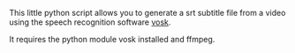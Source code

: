 This little python script allows you to generate a srt subtitle file from a video using the speech recognition software [vosk](https://alphacephei.com/vosk/).

It requires the python module vosk installed and ffmpeg.
